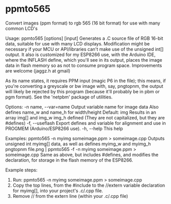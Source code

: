 # ppmto565
Convert images (ppm format) to rgb 565 (16 bit format) for use with many common LCD's

Usage: ppmto565 [options] [input]
Generates a .C source file of RGB 16-bit data, suitable for use with many LCD
displays.  Modification might be necessary if your MCU or API/libraries can't
make use of the unsigned int[] output.  It also is customized for my ESP8266
use, with the Arduino IDE, where the INFLASH define, which you'll see in its
output, places the image data in flash memory so as not to consume program
space.  Improvements are welcome (jaggz.h at gmail)

As its name states, it requires PPM input (magic P6 in the file); this means,
if you're converting a greyscale or bw image with, say, pngtopnm, the output
will likely be rejected by this program (because it'll probably be in pbm
or pgm format).  See the 'netpbm' package of utilities.

Options:
  -n name, --var=name  Output variable name for image data
                       Also defines name_w and name_h for width/height
                       Default: img
                       Results in an array img[] and img_w img_h defined
                       (They are not capitalized, but they are #defines)
  -f, --useflash       Export defines and variable for alignment and use
                       in PROGMEM (Arduino/ESP8266 use).
  -h, --help           This help

Examples:
  ppmto565 -n myimg someimage.ppm > someimage.cpp
     Outputs unsigned int myimg[] data, as well as defines
     myimg_w and myimg_h
  pngtopnm file.png | ppmto565 -f -n myimg someimage.ppm > someimage.cpp
     Same as above, but includes #defines, and modifies the declaration,
     for storage in the flash memory of the ESP8266.

Example steps:
  1. Run: ppmto565 -n myimg someimage.ppm > someimage.cpp
  2. Copy the top lines, from the #include to the //extern variable
     declaration for myimg[], into your project's .c/.cpp file.
  3. Remove // from the extern line (within your .c/.cpp file)
